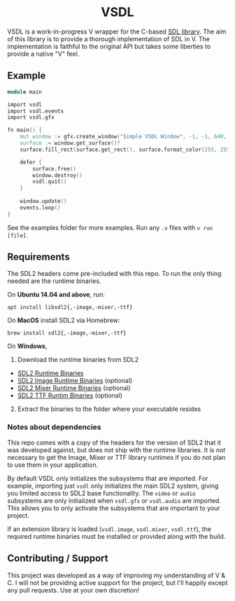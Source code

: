 <div align="center">
	<h1>VSDL</h1>
</div>

VSDL is a work-in-progress V wrapper for the C-based [SDL library](https://www.libsdl.org). The aim of this library is to provide a thorough implementation of SDL in V. The implementation is faithful to the original API but takes some liberties to provide a native "V" feel.

## Example

```v
module main

import vsdl
import vsdl.events
import vsdl.gfx

fn main() {
	mut window := gfx.create_window("Simple VSDL Window", -1, -1, 640, 480, .shown)?
	surface := window.get_surface()?
	surface.fill_rect(surface.get_rect(), surface.format_color(255, 255, 255))

	defer {
		surface.free()
		window.destroy()
		vsdl.quit()
	}
	
	window.update()
	events.loop()
}
```

See the examples folder for more examples. Run any `.v` files with `v run [file]`.

## Requirements

The SDL2 headers come pre-included with this repo. To run the only thing needed are the runtime binaries.

On **Ubuntu 14.04 and above**, run:

`apt install libsdl2{,-image,-mixer,-ttf}`

On **MacOS** install SDL2 via Homebrew:

`brew install sdl2{,-image,-mixer,-ttf}`

On **Windows**,

1. Download the runtime binaries from SDL2
  * [SDL2 Runtime Binaries](https://libsdl.org/download-2.0.php)
  * [SDL2 Image Runtime Binaries](https://www.libsdl.org/projects/SDL_image/) (optional)
  * [SDL2 Mixer Runtime Binaries](https://www.libsdl.org/projects/SDL_mixer/) (optional)
  * [SDL2 TTF Runtim Binaries](https://www.libsdl.org/projects/SDL_ttf/) (optional)
2. Extract the binaries to the folder where your executable resides

### Notes about dependencies

This repo comes with a copy of the headers for the version of SDL2 that it was developed against, but does not ship with the runtime libraries. It is *not* necessary to get the Image, Mixer or TTF library runtimes if you do not plan to use them in your application.

By default VSDL only initializes the subsystems that are imported. For example, importing just `vsdl` only initializes the main SDL2 system, giving you limited access to SDL2 base functionality. The `video` or `audio` subsystems are only initialized when `vsdl.gfx` or `vsdl.audio` are imported. This allows you to only activate the subsystems that are important to your project.

If an extension library is loaded (`vsdl.image`, `vsdl.mixer`, `vsdl.ttf`), the required runtime binaries must be installed or provided along with the build.

## Contributing / Support

This project was developed as a way of improving my understanding of V & C. I will not be providing active support for the project, but I'll happily except any pull requests. Use at your own discretion! 